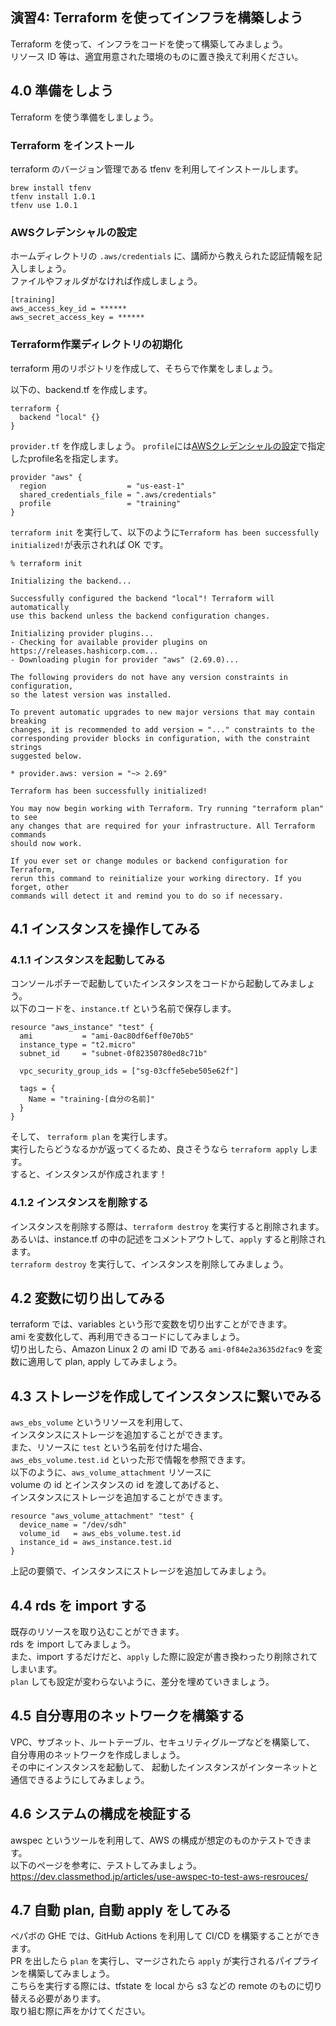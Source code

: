 ## 演習4: Terraform を使ってインフラを構築しよう

Terraform を使って、インフラをコードを使って構築してみましょう。  
リソース ID 等は、適宜用意された環境のものに置き換えて利用ください。  

## 4.0 準備をしよう

Terraform を使う準備をしましょう。  

### Terraform をインストール

terraform のバージョン管理である tfenv を利用してインストールします。  
```
brew install tfenv
tfenv install 1.0.1
tfenv use 1.0.1
```

### AWSクレデンシャルの設定

ホームディレクトリの `.aws/credentials` に、講師から教えられた認証情報を記入しましょう。  
ファイルやフォルダがなければ作成しましょう。 

```
[training]
aws_access_key_id = ******
aws_secret_access_key = ******
```

### Terraform作業ディレクトリの初期化

terraform 用のリポジトリを作成して、そちらで作業をしましょう。  

以下の、backend.tf を作成します。  

```
terraform {
  backend "local" {}
}
```


`provider.tf` を作成しましょう。
`profile`には[AWSクレデンシャルの設定](#AWSクレデンシャルの設定)で指定したprofile名を指定します。

```
provider "aws" {
  region                  = "us-east-1"
  shared_credentials_file = ".aws/credentials"
  profile                 = "training"
}
```

`terraform init` を実行して、以下のように`Terraform has been successfully initialized!`が表示されれば OK です。

```console
% terraform init

Initializing the backend...

Successfully configured the backend "local"! Terraform will automatically
use this backend unless the backend configuration changes.

Initializing provider plugins...
- Checking for available provider plugins on https://releases.hashicorp.com...
- Downloading plugin for provider "aws" (2.69.0)...

The following providers do not have any version constraints in configuration,
so the latest version was installed.

To prevent automatic upgrades to new major versions that may contain breaking
changes, it is recommended to add version = "..." constraints to the
corresponding provider blocks in configuration, with the constraint strings
suggested below.

* provider.aws: version = "~> 2.69"

Terraform has been successfully initialized!

You may now begin working with Terraform. Try running "terraform plan" to see
any changes that are required for your infrastructure. All Terraform commands
should now work.

If you ever set or change modules or backend configuration for Terraform,
rerun this command to reinitialize your working directory. If you forget, other
commands will detect it and remind you to do so if necessary.
```

## 4.1 インスタンスを操作してみる

### 4.1.1 インスタンスを起動してみる

コンソールポチーで起動していたインスタンスをコードから起動してみましょう。  
以下のコードを、`instance.tf` という名前で保存します。

```
resource "aws_instance" "test" {
  ami           = "ami-0ac80df6eff0e70b5"
  instance_type = "t2.micro"
  subnet_id     = "subnet-0f82350780ed8c71b"

  vpc_security_group_ids = ["sg-03cffe5ebe505e62f"]

  tags = {
    Name = "training-[自分の名前]"
  }
}
```

そして、 `terraform plan` を実行します。  
実行したらどうなるかが返ってくるため、良さそうなら `terraform apply` します。  
すると、インスタンスが作成されます！


### 4.1.2 インスタンスを削除する

インスタンスを削除する際は、`terraform destroy` を実行すると削除されます。  
あるいは、instance.tf の中の記述をコメントアウトして、`apply` すると削除されます。  
`terraform destroy` を実行して、インスタンスを削除してみましょう。  

## 4.2 変数に切り出してみる

terraform では、variables という形で変数を切り出すことができます。  
ami を変数化して、再利用できるコードにしてみましょう。  
切り出したら、Amazon Linux 2 の ami ID である `ami-0f84e2a3635d2fac9` を変数に適用して plan, apply してみましょう。  

## 4.3 ストレージを作成してインスタンスに繋いでみる

`aws_ebs_volume` というリソースを利用して、  
インスタンスにストレージを追加することができます。  
また、リソースに `test` という名前を付けた場合、  
`aws_ebs_volume.test.id` といった形で情報を参照できます。  
以下のように、`aws_volume_attachment` リソースに  
volume の id とインスタンスの id を渡してあげると、  
インスタンスにストレージを追加することができます。  

```
resource "aws_volume_attachment" "test" {
  device_name = "/dev/sdh"
  volume_id   = aws_ebs_volume.test.id
  instance_id = aws_instance.test.id
}

```

上記の要領で、インスタンスにストレージを追加してみましょう。  

## 4.4 rds を import する

既存のリソースを取り込むことができます。  
rds を import してみましょう。  
また、import するだけだと、`apply` した際に設定が書き換わったり削除されてしまいます。  
`plan` しても設定が変わらないように、差分を埋めていきましょう。  

## 4.5 自分専用のネットワークを構築する

VPC、サブネット、ルートテーブル、セキュリティグループなどを構築して、  
自分専用のネットワークを作成しましょう。  
その中にインスタンスを起動して、
起動したインスタンスがインターネットと通信できるようにしてみましょう。  

## 4.6 システムの構成を検証する

awspec というツールを利用して、AWS の構成が想定のものかテストできます。  
以下のページを参考に、テストしてみましょう。  
https://dev.classmethod.jp/articles/use-awspec-to-test-aws-resrouces/

## 4.7 自動 plan, 自動 apply をしてみる

ペパボの GHE では、GitHub Actions を利用して CI/CD を構築することができます。  
PR を出したら `plan` を実行し、マージされたら `apply` が実行されるパイプラインを構築してみましょう。  
こちらを実行する際には、tfstate を local から s3 などの remote のものに切り替える必要があります。  
取り組む際に声をかけてください。  

